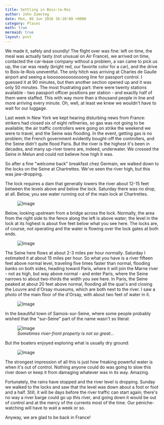 ```yaml
---
title: Settling in Bois-le-Roi
author: John Zumsteg
date: Mon, 06 Jun 2016 16:10:00 +0000
category: Places
math: true
mermaid: true
layout: post
---
```

We made it, safely and soundly! The flight over was fine: left on time, the meal was actually tasty (not unusual on Air France), we arrived on time, contacted the car-lease company without a problem, a van came to pick us up, the car was ready (bright red, our favorite color for a car), and the drive to Bois-le-Rois uneventful. The only hitch was arriving at Charles de Gaulle airport and seeing a loooooooooooooong line for passport control. I guessed it at 90 minutes, but then another section opened up and it was only 50 minutes. The most frustrating part: there were twenty stations available - two passport officer positions per station - and exactly half of them were staffed. This with way more than a thousand people in line and more arriving every minute. Oh, well, at least we knew we wouldn't have to wait for our luggage.

Last week in New York we kept hearing disturbing news from France: strikers had closed six of eight refineries, so gas was not going to be available; the air traffic controllers were going on strike the weekend we were to travel, and the Seine was flooding. In the event, getting gas is no problem; the French government evidently bought-off the controllers, and the Seine didn't quite flood Paris. But the river is the highest it's been in decades, and many up-river towns are, indeed, underwater. We crossed the Seine in Melun and could not believe how high it was.

So after a fine "welcome back" breakfast chez Germain, we walked down to the locks on the Seine at Chartrettes. We've seen the river high, but this was jaw-dropping.

The lock requires a dam that generally lowers the river about 12-15 feet between the levels above and below the lock. Saturday there was no drop, at all. Below, you see water running out of the main lock at Chartrettes.

<figure>
	<img src="{{"/assets/images/2016/06/DSC09930.jpg" | prepend: site.baseurl | prepend: site.url }}" alt="Image" />
	<figcaption></figcaption>
</figure>



Below, looking upstream from a bridge across the lock. Normally, the area from the right side to the fence along the left is above water; the level in the lock at its highest is about five feet below what you see here. The locks are, of course, not operating and the water is flowing over the lock gates at both ends.

<figure>
	<img src="{{"/assets/images/2016/06/DSC09918.jpg" | prepend: site.baseurl | prepend: site.url }}" alt="Image" />
	<figcaption></figcaption>
</figure>



The Seine here flows at about 2-3 miles per hour normally. Saturday I estimated it at about 15 miles per hour. So what you have is a river fifteen feet above normal level, traveling five times faster than normal, flooding banks on both sides, heading toward Paris, where it will join the Marne river - not as high, but way above normal - and enter Paris, where the Seine narrows to about two-thirds the width you see here. In Paris, the Seine peaked at about 20 feet above normal, flooding all the quai's and closing the Louvre and d'Orsay museums, which are both next to the river. I saw a photo of the main floor of the d'Orsay, with about two feet of water in it.

<figure>
	<img src="{{"/assets/images/2016/06/DSC09924.jpg" | prepend: site.baseurl | prepend: site.url }}" alt="Image" />
	<figcaption></figcaption>
</figure>



In the beautiful town of Samois-sur-Seine, where some people probably wished that the "sur-Seine" part of the name wasn't so literal:

<figure>
	<img src="{{"/assets/images/2016/06/DSC09950.jpg" | prepend: site.baseurl | prepend: site.url }}" alt="Image" />
	<figcaption><em>Sometimes river-front property is not so great...</em></figcaption>
</figure>



But the boaters enjoyed exploring what is usually dry ground:

<figure>
	<img src="{{"/assets/images/2016/06/DSC09929.jpg" | prepend: site.baseurl | prepend: site.url }}" alt="Image" />
	<figcaption></figcaption>
</figure>



The strongest impression of all this is just how freaking powerful water is when it's out of control. Nothing anyone could do was going to slow this river down or keep it from damaging whatever was in its way. Amazing.

Fortunately, the rains have stopped and the river level is dropping. Sunday we walked to the locks and saw that the level was down about a foot or foot and a half. Still, it will be days before the river traffic can start again; there's no way a river barge could go up this river, and going down it would be out of control and at the mercy of the currents most of the time. Our péniche-watching will have to wait a week or so.

Anyway, we are glad to be back in France!
